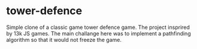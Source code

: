 # tower-defence

Simple clone of a classic game tower defence game.
The project insprired by 13k JS games.
The main challange here was to implement a pathfinding algorithm so that it would not freeze the game.

